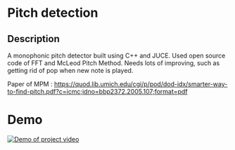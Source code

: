 # Pitch detection

## Description
A monophonic pitch detector built using C++ and JUCE.
Used open source code of FFT and McLeod Pitch Method.
Needs lots of improving, such as getting rid of pop when new note is played.

Paper of MPM : https://quod.lib.umich.edu/cgi/p/pod/dod-idx/smarter-way-to-find-pitch.pdf?c=icmc;idno=bbp2372.2005.107;format=pdf

# Demo
[![Demo of project video]()](https://youtu.be/FdFxUr1k28o)
